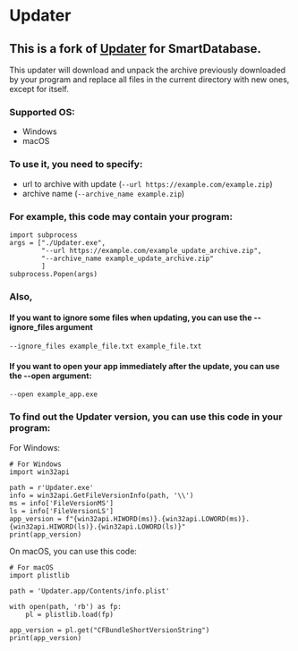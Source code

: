 # Updater

## This is a fork of [Updater](https://github.com/Ariollex/Updater) for SmartDatabase.

This updater will download and unpack the archive previously downloaded by your program and replace all files in the current directory with new ones, except for itself.

### Supported OS:
- Windows
- macOS

### To use it, you need to specify:
- url to archive with update (`--url https://example.com/example.zip`)
- archive name (`--archive_name example.zip`)

### For example, this code may contain your program:
```
import subprocess
args = ["./Updater.exe",
        "--url https://example.com/example_update_archive.zip",
        "--archive_name example_update_archive.zip"
        ]
subprocess.Popen(args)
```

### Also,
#### If you want to ignore some files when updating, you can use the --ignore_files argument
```
--ignore_files example_file.txt example_file.txt
```
#### If you want to open your app immediately after the update, you can use the --open argument:
```
--open example_app.exe
```

### To find out the Updater version, you can use this code in your program:
For Windows:
```
# For Windows
import win32api

path = r'Updater.exe'
info = win32api.GetFileVersionInfo(path, '\\')
ms = info['FileVersionMS']
ls = info['FileVersionLS']
app_version = f"{win32api.HIWORD(ms)}.{win32api.LOWORD(ms)}.{win32api.HIWORD(ls)}.{win32api.LOWORD(ls)}"
print(app_version)
```

On macOS, you can use this code:
```
# For macOS
import plistlib

path = 'Updater.app/Contents/info.plist'

with open(path, 'rb') as fp:
    pl = plistlib.load(fp)

app_version = pl.get("CFBundleShortVersionString")
print(app_version)
```